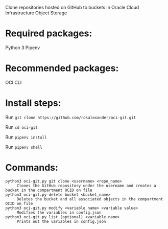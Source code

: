 Clone repositories hosted on GitHub to buckets in Oracle Cloud Infrastructure Object Storage

# Required packages:
Python 3
Pipenv

# Recommended packages:
OCI CLI

# Install steps:

Run `git clone https://github.com/rosalexander/oci-git.git`

Run `cd oci-git`

Run `pipenv install`

Run `pipenv shell`

# Commands:
```
python3 oci-git.py git clone <username> <repo_name>
     Clones the GitHub repository under the username and creates a bucket in the compartment OCID on file
python3 oci-git.py delete bucket <bucket_name>
     Deletes the bucket and all associated objects in the compartment OCID on file
python3 oci-git.py modify <variable name> <variable value>
     Modifies the variables in config.json
python3 oci-git.py list (optional) <variable name>
     Prints out the variables in config.json
```
